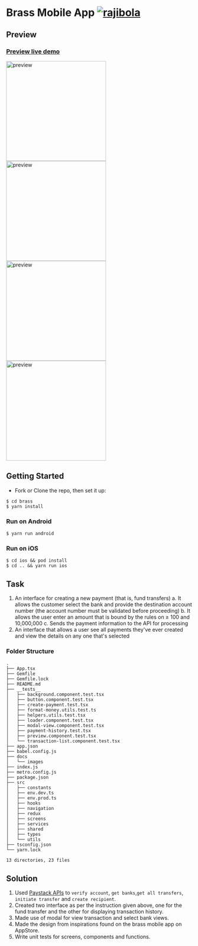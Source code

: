 # Brass Mobile App [![rajibola](https://circleci.com/gh/rajibola/brass.svg?style=svg)](https://app.circleci.com/pipelines/github/rajibola/brass)

## Preview

### [Preview live demo](https://drive.google.com/file/d/1wsDNF5vyWIkslF4tvxPmOnvKoDzvLzcw/view?usp=sharing)

<span>
<img src="./docs/images/1.png" alt="preview"  width="270" />
<img src="./docs/images/2.png" alt="preview"  width="270" />
<img src="./docs/images/3.png" alt="preview"  width="270" />
<img src="./docs/images/4.png" alt="preview"  width="270" />
</span>

## Getting Started

- Fork or Clone the repo, then set it up:

```
$ cd brass
$ yarn install
```

### Run on Android

```
$ yarn run android
```

### Run on iOS

```
$ cd ios && pod install
$ cd .. && yarn run ios
```

## Task

1. An interface for creating a new payment (that is, fund transfers)
   a. It allows the customer select the bank and provide the destination account number (the account number must be validated before proceeding)
   b. It allows the user enter an amount that is bound by the rules on ≥ 100 and 10,000,000
   c. Sends the payment information to the API for processing
2. An interface that allows a user see all payments they've ever created and view the details on any one that's selected

### Folder Structure

```
.
├── App.tsx
├── Gemfile
├── Gemfile.lock
├── README.md
├── __tests__
│   ├── background.component.test.tsx
│   ├── button.component.test.tsx
│   ├── create-payment.test.tsx
│   ├── format-money.utils.test.ts
│   ├── helpers.utils.test.tsx
│   ├── loader.component.test.tsx
│   ├── modal-view.component.test.tsx
│   ├── payment-history.test.tsx
│   ├── preview.component.test.tsx
│   └── transaction-list.component.test.tsx
├── app.json
├── babel.config.js
├── docs
│   └── images
├── index.js
├── metro.config.js
├── package.json
├── src
│   ├── constants
│   ├── env.dev.ts
│   ├── env.prod.ts
│   ├── hooks
│   ├── navigation
│   ├── redux
│   ├── screens
│   ├── services
│   ├── shared
│   ├── types
│   └── utils
├── tsconfig.json
└── yarn.lock

13 directories, 23 files

```

## Solution

1. Used [Paystack APIs](https://paystack.com/docs/transfers/single-transfers/) to `verify account`, `get banks`,`get all transfers`, `initiate transfer` and `create recipient`.
2. Created two interface as per the instruction given above, one for the fund transfer and the other for displaying transaction history.
3. Made use of modal for view transaction and select bank views.
4. Made the design from inspirations found on the brass mobile app on AppStore.
5. Write unit tests for screens, components and functions.
